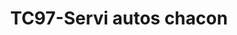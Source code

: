 ---
title: "TC97-Servi autos chacon"
url: /fusagasuga/tc97-servi-autos-chacon/
shop: reparación de automóviles
---